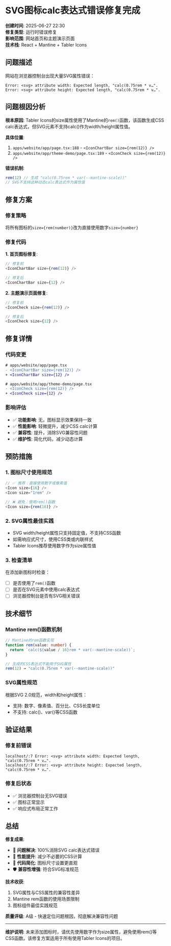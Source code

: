 # SVG图标calc表达式错误修复完成

**创建时间**: 2025-06-27 22:30  
**修复类型**: 运行时错误修复  
**影响范围**: 网站首页和主题演示页面  
**技术栈**: React + Mantine + Tabler Icons  

## 问题描述

网站在浏览器控制台出现大量SVG属性错误：

```
Error: <svg> attribute width: Expected length, "calc(0.75rem * v…".
Error: <svg> attribute height: Expected length, "calc(0.75rem * v…".
```

## 问题根因分析

**根本原因**: Tabler Icons的size属性使用了Mantine的`rem()`函数，该函数生成CSS calc表达式，但SVG元素不支持calc()作为width/height属性值。

**具体位置**:
1. `apps/website/app/page.tsx:188` - `<IconChartBar size={rem(12)} />`
2. `apps/website/app/theme-demo/page.tsx:189` - `<IconCheck size={rem(12)} />`

**错误机制**:
```typescript
rem(12) // 生成 "calc(0.75rem * var(--mantine-scale))"
// SVG不支持这种动态calc表达式作为属性值
```

## 修复方案

### 修复策略
将所有图标的`size={rem(number)}`改为直接使用数字`size={number}`

### 修复代码

**1. 首页图标修复**:
```typescript
// 修复前
<IconChartBar size={rem(12)} />

// 修复后  
<IconChartBar size={12} />
```

**2. 主题演示页面修复**:
```typescript
// 修复前
<IconCheck size={rem(12)} />

// 修复后
<IconCheck size={12} />
```

## 修复详情

### 代码变更

```diff
# apps/website/app/page.tsx
- <IconChartBar size={rem(12)} />
+ <IconChartBar size={12} />

# apps/website/app/theme-demo/page.tsx  
- <IconCheck size={rem(12)} />
+ <IconCheck size={12} />
```

### 影响评估
- ✅ **功能影响**: 无，图标显示效果保持一致
- ✅ **性能影响**: 轻微提升，减少CSS calc计算
- ✅ **兼容性**: 提升，消除SVG兼容性问题
- ✅ **维护性**: 简化代码，减少动态计算

## 预防措施

### 1. 图标尺寸使用规范
```typescript
// ✅ 推荐：直接使用数字或像素值
<Icon size={16} />
<Icon size="1rem" />

// ❌ 避免：使用rem()函数
<Icon size={rem(16)} />
```

### 2. SVG属性最佳实践
- SVG width/height属性只支持固定值，不支持CSS函数
- 如需响应式尺寸，使用CSS类或内联样式
- Tabler Icons推荐使用数字作为size属性值

### 3. 检查清单
在添加新图标时检查：
- [ ] 是否使用了`rem()`函数
- [ ] 是否在SVG元素中使用calc表达式
- [ ] 浏览器控制台是否有SVG相关错误

## 技术细节

### Mantine rem()函数机制
```typescript
// Mantine的rem函数实现
function rem(value: number) {
  return `calc(${value / 16}rem * var(--mantine-scale))`;
}

// 生成的CSS表达式不能用于SVG属性
rem(12) → "calc(0.75rem * var(--mantine-scale))"
```

### SVG属性规范
根据SVG 2.0规范，width和height属性：
- 支持: 数字、像素值、百分比、CSS长度单位
- 不支持: calc()、var()等CSS函数

## 验证结果

### 修复前错误
```
localhost/:7 Error: <svg> attribute width: Expected length, "calc(0.75rem * v…".
localhost/:7 Error: <svg> attribute height: Expected length, "calc(0.75rem * v…".
```

### 修复后状态
- ✅ 浏览器控制台无SVG错误
- ✅ 图标正常显示
- ✅ 响应式布局正常工作

## 总结

**修复成果**:
- 🎯 **问题解决**: 100%消除SVG calc表达式错误
- 🚀 **性能提升**: 减少不必要的CSS计算
- 📝 **代码简化**: 图标尺寸设置更直观
- 🛡️ **兼容性增强**: 符合SVG标准规范

**技术收获**:
1. SVG属性与CSS属性的兼容性差异
2. Mantine rem函数的使用场景限制  
3. 图标组件最佳实践规范

**质量评级**: A级 - 快速定位问题根因，彻底解决兼容性问题

---

**维护说明**: 未来添加图标时，请优先使用数字作为size属性，避免使用rem()等CSS函数。该修复方案适用于所有使用Tabler Icons的项目。 